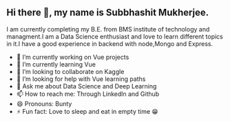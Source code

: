 ## Hi there 👋, my name is Subbhashit Mukherjee.
I am currently completing my B.E. from BMS institute of technology and managment.I am a Data Science enthusiast and love to learn different topics in it.I have a good experience in backend with node,Mongo and Express.

<!--
**23subbhashit/23subbhashit** is a ✨ _special_ ✨ repository because its `README.md` (this file) appears on your GitHub profile.

Here are some ideas to get you started:
-->
- 🔭 I’m currently working on Vue projects
- 🌱 I’m currently learning Vue
- 👯 I’m looking to collaborate on Kaggle
- 🤔 I’m looking for help with Vue learning paths
- 💬 Ask me about Data Science and Deep Learning
- 📫 How to reach me: Through Linkedln and Github
- 😄 Pronouns: Bunty
- ⚡ Fun fact: Love to sleep and eat in empty time 😁
